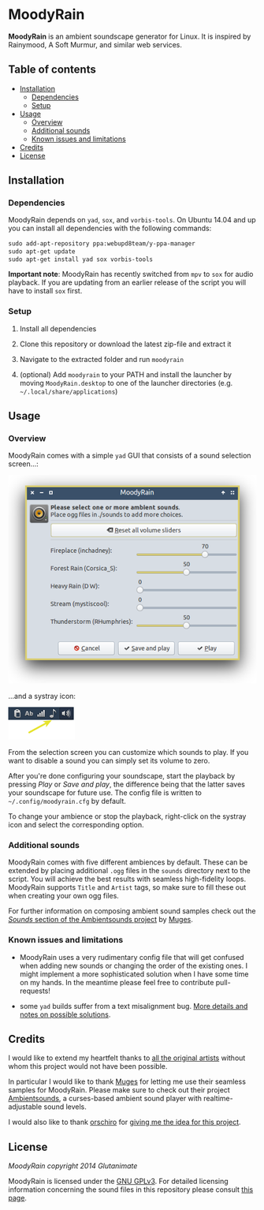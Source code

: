 # MoodyRain

**MoodyRain** is an ambient soundscape generator for Linux. It is inspired by Rainymood, A Soft Murmur, and similar web services.

## Table of contents

<!-- MarkdownTOC -->

- [Installation](#installation)
    - [Dependencies](#dependencies)
    - [Setup](#setup)
- [Usage](#usage)
    - [Overview](#overview)
    - [Additional sounds](#additional-sounds)
    - [Known issues and limitations](#known-issues-and-limitations)
- [Credits](#credits)
- [License](#license)

<!-- /MarkdownTOC -->

## Installation

### Dependencies

MoodyRain depends on `yad`, `sox`, and `vorbis-tools`. On Ubuntu 14.04 and up you can install all dependencies with the following commands:

    sudo add-apt-repository ppa:webupd8team/y-ppa-manager
    sudo apt-get update
    sudo apt-get install yad sox vorbis-tools

**Important note**: MoodyRain has recently switched from `mpv` to `sox` for audio playback. If you are updating from an earlier release of the script you will have to install `sox` first.

### Setup

1. Install all dependencies

2. Clone this repository or download the latest zip-file and extract it

3. Navigate to the extracted folder and run `moodyrain`

4. (optional) Add `moodyrain` to your PATH and install the launcher by moving `MoodyRain.desktop` to one of the launcher directories (e.g. `~/.local/share/applications`)

## Usage

### Overview

MoodyRain comes with a simple `yad` GUI that consists of a sound selection screen...:

![image of selection screen](https://raw.githubusercontent.com/Glutanimate/MoodyRain/master/screenshots/selection-gui.png)

...and a systray icon:

![image of selection screen](https://raw.githubusercontent.com/Glutanimate/MoodyRain/master/screenshots/systray.png)

From the selection screen you can customize which sounds to play. If you want to disable a sound you can simply set its volume to zero. 

After you're done configuring your soundscape, start the playback by pressing *Play* or *Save and play*, the difference being that the latter saves your soundscape for future use. The config file is written to `~/.config/moodyrain.cfg` by default.

To change your ambience or stop the playback, right-click on the systray icon and select the corresponding option.

### Additional sounds

MoodyRain comes with five different ambiences by default. These can be extended by placing additional `.ogg` files in the `sounds` directory next to the script. You will achieve the best results with seamless high-fidelity loops. MoodyRain supports `Title` and `Artist` tags, so make sure to fill these out when creating your own ogg files.

For further information on composing ambient sound samples check out the [*Sounds* section of the Ambientsounds project](https://github.com/Muges/ambientsounds#sounds) by [Muges](https://github.com/Muges).

### Known issues and limitations

- MoodyRain uses a very rudimentary config file that will get confused when adding new sounds or changing the order of the existing ones. I might implement a more sophisticated solution when I have some time on my hands. In the meantime please feel free to contribute pull-requests!

- some `yad` builds suffer from a text misalignment bug. [More details and notes on possible solutions](https://github.com/Glutanimate/PDFMtEd/blob/master/README.md#known-issues).

## Credits

I would like to extend my heartfelt thanks to [all the original artists](https://github.com/Glutanimate/MoodyRain/tree/master/sounds) without whom this project would not have been possible.

In particular I would like to thank [Muges](https://github.com/Muges) for letting me use their seamless samples for MoodyRain. Please make sure to check out their project [Ambientsounds](https://github.com/Muges/ambientsounds), a curses-based ambient sound player with realtime-adjustable sound levels.

I would also like to thank [orschiro](https://github.com/orschiro) for [giving me the idea for this project](https://www.reddit.com/r/linux/comments/2ojm44/is_there_a_linux_alternative_to_noizio_ambient/).

## License

*MoodyRain copyright 2014 Glutanimate*

MoodyRain is licensed under the [GNU GPLv3](http://www.gnu.de/documents/gpl-3.0.en.html). For detailed licensing information concerning the sound files in this repository please consult [this page](https://github.com/Glutanimate/MoodyRain/tree/master/sounds).